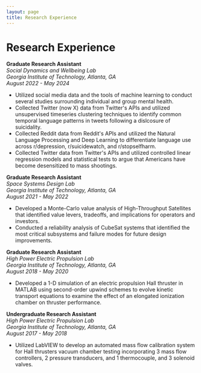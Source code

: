 ```yaml
---
layout: page
title: Research Experience
---
```


# Research Experience

**Graduate Research Assistant** \
*Social Dynamics and Wellbeing Lab* \
*Georgia Institute of Technology, Atlanta, GA* \
*August 2022 - May 2024*
- Utilized social media data and the tools of machine learning to conduct several studies surrounding individual and group mental health.
- Collected Twitter (now X) data from Twitter's APIs and utilized unsupervised timeseries clustering techniques to identify common temporal language patterns in tweets following a dislcosure of suicidality.
- Collected Reddit data from Reddit's APIs and utilized the Natural Language Processing and Deep Learning to differentiate language use across r/depression, r/suicidewatch, and r/stopselfharm.
- Collected Twitter data from Twitter's APIs and utilized controlled linear regression models and statistical tests to argue that Americans have become desensitized to mass shootings.

**Graduate Research Assistant** \
*Space Systems Design Lab* \
*Georgia Institute of Technology, Atlanta, GA* \
*August 2021 - May 2022*
- Developed a Monte-Carlo value analysis of High-Throughput Satellites that identified value levers, tradeoffs, and implications for operators and investors.
- Conducted a reliability analysis of CubeSat systems that identified the most critical subsystems and failure modes for future design improvements.

**Graduate Research Assistant** \
*High Power Electric Propulsion Lab* \
*Georgia Institute of Technology, Atlanta, GA* \
*August 2018 - May 2020* 
- Developed a 1-D simulation of an electric propulsion Hall thruster in MATLAB using second-order upwind schemes to evolve kinetic transport equations to examine the effect of an elongated ionization chamber on thruster performance.

**Undergraduate Research Assistant** \
*High Power Electric Propulsion Lab* \
*Georgia Institute of Technology, Atlanta, GA* \
*August 2017 - May 2018*
- Utilized LabVIEW to develop an automated mass flow calibration system for Hall thrusters vacuum chamber testing incorporating 3 mass flow controllers, 2 pressure transducers, and 1 thermocouple, and 3 solenoid valves.